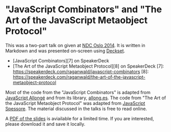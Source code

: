 "JavaScript Combinators" and "The Art of the JavaScript Metaobject Protocol"
==============

This was a two-part talk on given at [NDC Oslo 2014][1]. It is written in Markdown and was presented on-screen using [Deckset][2].

* [JavaScript Combinators][7] on SpeakerDeck
* [The Art of the JavaScript Metaobject Protocol][8] on SpeakerDeck
[7]: https://speakerdeck.com/raganwald/javascript-combinators
[8]: https://speakerdeck.com/raganwald/the-art-of-the-javascript-metaobject-protocol

[1]: https://www.ndcoslo.com
[2]: https://decksetapp.com

Most of the code from the "JavaScript Combinators" is adapted from [JavaScript Allongé][3] and from its library, [allong.es][5]. The code from "The Art of the JavaScript Metaobject Protocol" was adapted from [JavaScript Spessore][4]. The material discussed in the talks is free to read online.

[3]: https://leanpub.com/javascript-allonge/read
[4]: https://leanpub.com/javascript-spessore/read
[5]: http://allong.es

A [PDF of the slides][6] is aviailable for a limited time. If you are interested, please download it and save it locally.

[6]: https://www.dropbox.com/s/9brkecas6gvwxhy/presentation.pdf
